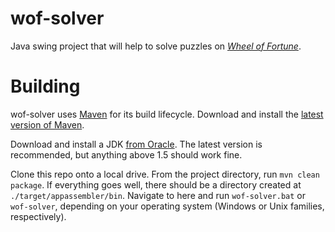 # wof-solver
Java swing project that will help to solve puzzles on [_Wheel of Fortune_](http://en.wikipedia.org/wiki/Wheel_of_Fortune_%28U.S._game_show%29).

# Building
wof-solver uses [Maven](http://maven.apache.org/) for its build lifecycle. Download and install the [latest version of Maven](http://maven.apache.org/download.cgi).

Download and install a JDK [from Oracle](http://www.oracle.com/technetwork/java/javase/downloads/index.html). The latest version is recommended, but anything above 1.5 should work fine.

Clone this repo onto a local drive. From the project directory, run `mvn clean package`. If everything goes well, there should be a directory created at `./target/appassembler/bin`. Navigate to here and run `wof-solver.bat` or `wof-solver`, depending on your operating system (Windows or Unix families, respectively).

